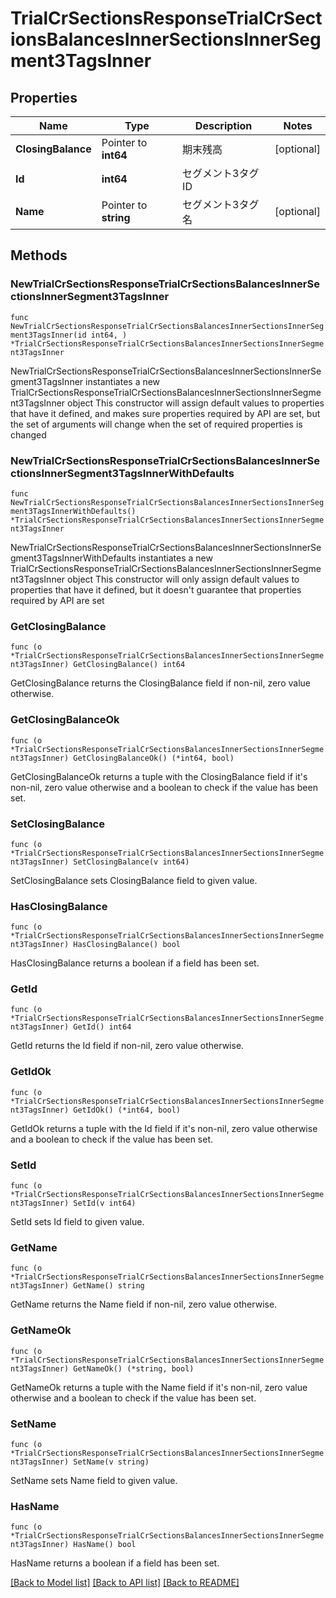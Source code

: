 # TrialCrSectionsResponseTrialCrSectionsBalancesInnerSectionsInnerSegment3TagsInner

## Properties

Name | Type | Description | Notes
------------ | ------------- | ------------- | -------------
**ClosingBalance** | Pointer to **int64** | 期末残高 | [optional] 
**Id** | **int64** | セグメント3タグID | 
**Name** | Pointer to **string** | セグメント3タグ名 | [optional] 

## Methods

### NewTrialCrSectionsResponseTrialCrSectionsBalancesInnerSectionsInnerSegment3TagsInner

`func NewTrialCrSectionsResponseTrialCrSectionsBalancesInnerSectionsInnerSegment3TagsInner(id int64, ) *TrialCrSectionsResponseTrialCrSectionsBalancesInnerSectionsInnerSegment3TagsInner`

NewTrialCrSectionsResponseTrialCrSectionsBalancesInnerSectionsInnerSegment3TagsInner instantiates a new TrialCrSectionsResponseTrialCrSectionsBalancesInnerSectionsInnerSegment3TagsInner object
This constructor will assign default values to properties that have it defined,
and makes sure properties required by API are set, but the set of arguments
will change when the set of required properties is changed

### NewTrialCrSectionsResponseTrialCrSectionsBalancesInnerSectionsInnerSegment3TagsInnerWithDefaults

`func NewTrialCrSectionsResponseTrialCrSectionsBalancesInnerSectionsInnerSegment3TagsInnerWithDefaults() *TrialCrSectionsResponseTrialCrSectionsBalancesInnerSectionsInnerSegment3TagsInner`

NewTrialCrSectionsResponseTrialCrSectionsBalancesInnerSectionsInnerSegment3TagsInnerWithDefaults instantiates a new TrialCrSectionsResponseTrialCrSectionsBalancesInnerSectionsInnerSegment3TagsInner object
This constructor will only assign default values to properties that have it defined,
but it doesn't guarantee that properties required by API are set

### GetClosingBalance

`func (o *TrialCrSectionsResponseTrialCrSectionsBalancesInnerSectionsInnerSegment3TagsInner) GetClosingBalance() int64`

GetClosingBalance returns the ClosingBalance field if non-nil, zero value otherwise.

### GetClosingBalanceOk

`func (o *TrialCrSectionsResponseTrialCrSectionsBalancesInnerSectionsInnerSegment3TagsInner) GetClosingBalanceOk() (*int64, bool)`

GetClosingBalanceOk returns a tuple with the ClosingBalance field if it's non-nil, zero value otherwise
and a boolean to check if the value has been set.

### SetClosingBalance

`func (o *TrialCrSectionsResponseTrialCrSectionsBalancesInnerSectionsInnerSegment3TagsInner) SetClosingBalance(v int64)`

SetClosingBalance sets ClosingBalance field to given value.

### HasClosingBalance

`func (o *TrialCrSectionsResponseTrialCrSectionsBalancesInnerSectionsInnerSegment3TagsInner) HasClosingBalance() bool`

HasClosingBalance returns a boolean if a field has been set.

### GetId

`func (o *TrialCrSectionsResponseTrialCrSectionsBalancesInnerSectionsInnerSegment3TagsInner) GetId() int64`

GetId returns the Id field if non-nil, zero value otherwise.

### GetIdOk

`func (o *TrialCrSectionsResponseTrialCrSectionsBalancesInnerSectionsInnerSegment3TagsInner) GetIdOk() (*int64, bool)`

GetIdOk returns a tuple with the Id field if it's non-nil, zero value otherwise
and a boolean to check if the value has been set.

### SetId

`func (o *TrialCrSectionsResponseTrialCrSectionsBalancesInnerSectionsInnerSegment3TagsInner) SetId(v int64)`

SetId sets Id field to given value.


### GetName

`func (o *TrialCrSectionsResponseTrialCrSectionsBalancesInnerSectionsInnerSegment3TagsInner) GetName() string`

GetName returns the Name field if non-nil, zero value otherwise.

### GetNameOk

`func (o *TrialCrSectionsResponseTrialCrSectionsBalancesInnerSectionsInnerSegment3TagsInner) GetNameOk() (*string, bool)`

GetNameOk returns a tuple with the Name field if it's non-nil, zero value otherwise
and a boolean to check if the value has been set.

### SetName

`func (o *TrialCrSectionsResponseTrialCrSectionsBalancesInnerSectionsInnerSegment3TagsInner) SetName(v string)`

SetName sets Name field to given value.

### HasName

`func (o *TrialCrSectionsResponseTrialCrSectionsBalancesInnerSectionsInnerSegment3TagsInner) HasName() bool`

HasName returns a boolean if a field has been set.


[[Back to Model list]](../README.md#documentation-for-models) [[Back to API list]](../README.md#documentation-for-api-endpoints) [[Back to README]](../README.md)


